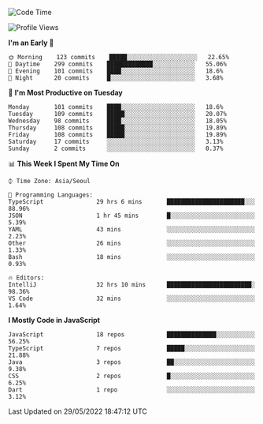 <!--START_SECTION:waka-->
![Code Time](http://img.shields.io/badge/Code%20Time-0%20secs-blue)

![Profile Views](http://img.shields.io/badge/Profile%20Views-0-blue)

**I'm an Early 🐤** 

```text
🌞 Morning    123 commits    █████░░░░░░░░░░░░░░░░░░░░   22.65% 
🌆 Daytime    299 commits    █████████████░░░░░░░░░░░░   55.06% 
🌃 Evening    101 commits    ████░░░░░░░░░░░░░░░░░░░░░   18.6% 
🌙 Night      20 commits     █░░░░░░░░░░░░░░░░░░░░░░░░   3.68%

```
📅 **I'm Most Productive on Tuesday** 

```text
Monday       101 commits    ████░░░░░░░░░░░░░░░░░░░░░   18.6% 
Tuesday      109 commits    █████░░░░░░░░░░░░░░░░░░░░   20.07% 
Wednesday    98 commits     ████░░░░░░░░░░░░░░░░░░░░░   18.05% 
Thursday     108 commits    █████░░░░░░░░░░░░░░░░░░░░   19.89% 
Friday       108 commits    █████░░░░░░░░░░░░░░░░░░░░   19.89% 
Saturday     17 commits     ░░░░░░░░░░░░░░░░░░░░░░░░░   3.13% 
Sunday       2 commits      ░░░░░░░░░░░░░░░░░░░░░░░░░   0.37%

```


📊 **This Week I Spent My Time On** 

```text
⌚︎ Time Zone: Asia/Seoul

💬 Programming Languages: 
TypeScript               29 hrs 6 mins       ██████████████████████░░░   88.96% 
JSON                     1 hr 45 mins        █░░░░░░░░░░░░░░░░░░░░░░░░   5.39% 
YAML                     43 mins             ░░░░░░░░░░░░░░░░░░░░░░░░░   2.23% 
Other                    26 mins             ░░░░░░░░░░░░░░░░░░░░░░░░░   1.33% 
Bash                     18 mins             ░░░░░░░░░░░░░░░░░░░░░░░░░   0.93%

🔥 Editors: 
IntelliJ                 32 hrs 10 mins      ████████████████████████░   98.36% 
VS Code                  32 mins             ░░░░░░░░░░░░░░░░░░░░░░░░░   1.64%

```

**I Mostly Code in JavaScript** 

```text
JavaScript               18 repos            ██████████████░░░░░░░░░░░   56.25% 
TypeScript               7 repos             █████░░░░░░░░░░░░░░░░░░░░   21.88% 
Java                     3 repos             ██░░░░░░░░░░░░░░░░░░░░░░░   9.38% 
CSS                      2 repos             █░░░░░░░░░░░░░░░░░░░░░░░░   6.25% 
Dart                     1 repo              ░░░░░░░░░░░░░░░░░░░░░░░░░   3.12%

```



 Last Updated on 29/05/2022 18:47:12 UTC
<!--END_SECTION:waka-->
